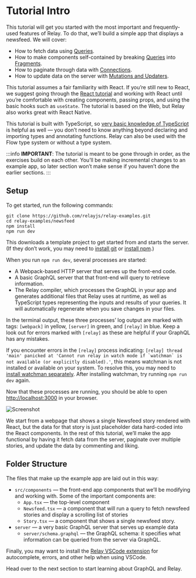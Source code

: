 # Tutorial Intro

This tutorial will get you started with the most important and frequently-used features of Relay. To do that, we’ll build a simple app that displays a newsfeed. We will cover:

* How to fetch data using [Queries](./queries-1.md).
* How to make components self-contained by breaking [Queries](./queries-1.md) into [Fragments](./fragments-1.md).
* How to paginate through data with [Connections](./connections-pagination.md).
* How to update data on the server with [Mutations and Updaters](./mutations-updates.md).

This tutorial assumes a fair familiarity with React. If you’re still new to React, we suggest going through the [React tutorial](https://reactjs.org/tutorial/) and working with React until you’re comfortable with creating components, passing props, and using the basic hooks such as `useState`. The tutorial is based on the Web, but Relay also works great with React Native.

This tutorial is built with TypeScript, so [very basic knowledge of TypeScript](https://www.typescriptlang.org/docs/) is helpful as well — you don’t need to know anything beyond declaring and importing types and annotating functions. Relay can also be used with the Flow type system or without a type system.

:::info
**IMPORTANT**: The tutorial is meant to be gone through in order, as the exercises build on each other. You’ll be making incremental changes to an example app, so later section won’t make sense if you haven’t done the earlier sections.
:::

## Setup

To get started, run the following commands:

```
git clone https://github.com/relayjs/relay-examples.git
cd relay-examples/newsfeed
npm install
npm run dev
```

This downloads a template project to get started from and starts the server. (If they don’t work, you may need to [install git](https://github.com/git-guides/install-git) or [install npm](https://docs.npmjs.com/downloading-and-installing-node-js-and-npm).)

When you run `npm run dev`, several processes are started:

* A Webpack-based HTTP server that serves up the front-end code.
* A basic GraphQL server that that front-end will query to retrieve information.
* The Relay compiler, which processes the GraphQL in your app and generates additional files that Relay uses at runtime, as well as TypeScript types representing the inputs and results of your queries. It will automatically regenerate when you save changes in your files.

In the terminal output, these three processes’ log output are marked with tags: `[webpack]` in yellow, `[server]` in green, and `[relay]` in blue. Keep a look out for errors marked with `[relay]` as these are helpful if your GraphQL has any mistakes.

If you encounter errors in the `[relay]` process indicating: ```[relay] thread 'main' panicked at 'Cannot run relay in watch mode if `watchman` is not available (or explicitly disabled).'```, this means watchman is not installed or available on your system. To resolve this, you may need to [install watchman separately](https://facebook.github.io/watchman/docs/install). After installing watchman, try running `npm run dev` again.

Now that these processes are running, you should be able to open [http://localhost:3000](http://localhost:3000/) in your browser.

![Screenshot](/img/docs/tutorial/intro-screenshot-placeholder.png)

We start from a webpage that shows a single Newsfeed story rendered with React, but the data for that story is just placeholder data hard-coded into the React components. In the rest of this tutorial, we’ll make the app functional by having it fetch data from the server, paginate over multiple stories, and update the data by commenting and liking.

## Folder Structure

The files that make up the example app are laid out in this way:

* `src/components` — the front-end app components that we’ll be modifying and working with. Some of the important components are:
    * `App.tsx` — the top-level component
    * `Newsfeed.tsx` — a component that will run a query to fetch newsfeed stories and display a scrolling list of stories
    * `Story.tsx` — a component that shows a single newsfeed story.
* `server` — a very basic GraphQL server that serves up example data
    * `server/schema.graphql` — the GraphQL schema: it specifies what information can be queried from the server via GraphQL.

Finally, you may want to install the [Relay VSCode extension](https://marketplace.visualstudio.com/items?itemName=meta.relay) for autocomplete, errors, and other help when using VSCode.

Head over to the next section to start learning about GraphQL and Relay.
